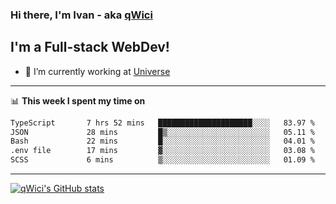 ### Hi there, I'm Ivan - aka [qWici][website]

## I'm a Full-stack WebDev!
- 🔭 I’m currently working at [Universe][universe]

---

📊 **This week I spent my time on**
<!--START_SECTION:waka-->

```txt
TypeScript       7 hrs 52 mins   █████████████████████░░░░   83.97 %
JSON             28 mins         █▒░░░░░░░░░░░░░░░░░░░░░░░   05.11 %
Bash             22 mins         █░░░░░░░░░░░░░░░░░░░░░░░░   04.01 %
.env file        17 mins         ▓░░░░░░░░░░░░░░░░░░░░░░░░   03.08 %
SCSS             6 mins          ▒░░░░░░░░░░░░░░░░░░░░░░░░   01.09 %
```

<!--END_SECTION:waka-->

---

[![qWici's GitHub stats](https://github-readme-stats.vercel.app/api?username=qWici)](https://github.com/qWici/github-readme-stats)

[website]: https://devkucher.com
[twitter]: https://twitter.com/KucherDev
[linkedin]: https://www.linkedin.com/in/ivankucher
[universe]: https://universeapps.limited
